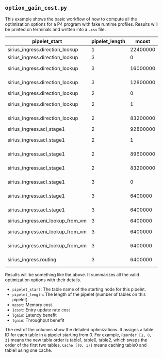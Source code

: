 ## `option_gain_cost.py`

This example shows the basic workflow of how to compute all the optimization options for a P4 program with fake runtime profiles. Results will be printed on terminals and written into a `.csv` file.

| pipelet_start | pipelet_length | mcost    | icost | lgain   | tgain | Reorder  | Softcopy | Softmove | Merge | Cache |
|---------------|----------------|----------|-------|---------|-------|----------|----------|----------|-------|-------|
| sirius_ingress.direction_lookup   | 1 | 22400000 | 2000  | 142.91  | 9     | [1, 0]    | [] | []         | [] | []       |
| sirius_ingress.direction_lookup   | 3 | 0        | 0     | 0       | 0     | [1, 0]    | [] | [(0, 2)]   | [] | []       |
| sirius_ingress.direction_lookup   | 3 | 16000000 | 7000  | 22.26   | 2     | [1, 0]    | [] | []         | [] | [(0, 1)] |
| sirius_ingress.direction_lookup   | 3 | 12800000 | 7000  | 22.26   | 2     | [1, 0]    | [] | []         | [] | [(0, 2)] |
| sirius_ingress.direction_lookup   | 2 | 0        | 0     | 0       | 0     | [0, 1]    | [] | [(0, 2)]   | [] | []       |
| sirius_ingress.direction_lookup   | 2 | 1        | 0     | 683.18  | 80    | [0, 1]    | [] | []         | [] | [(0, 2)] |
| sirius_ingress.direction_lookup   | 2 | 83200000 | 1000  | 1454.91 | 91    | [0, 1]    | [] | []         | [] | [(1, 1)] |
| sirius_ingress.acl_stage1         | 2 | 92800000 | 2000  | 1508.96 | 94    | [1, 0, 2] | [] | []         | [] | []       |
| sirius_ingress.acl_stage1         | 2 | 1        | 0     | 683.18  | 80    | [1, 0, 2] | [] | []         | [] | [(0, 1)] |
| sirius_ingress.acl_stage1         | 2 | 89600000 | 2000  | 1508.96 | 94    | [1, 0, 2] | [] | []         | [] | [(0, 2)] |
| sirius_ingress.acl_stage1         | 2 | 83200000 | 1000  | 1454.91 | 91    | [1, 0, 2] | [] | []         | [] | [(1, 1)] |
| sirius_ingress.acl_stage1         | 3 | 0        | 0     | -66.8   | -4    | [0, 1, 2] | [] | []         | [] | [(0, 1)] |
| sirius_ingress.acl_stage1         | 3 | 6400000  | 6000  | 254.19  | 16    | [0, 1, 2] | [] | []         | [] | [(0, 2)] |
| sirius_ingress.acl_stage1         | 3 | 6400000  | 6000  | 514.02  | 32    | [0, 1, 2] | [] | []         | [] | [(1, 1)] |
| sirius_ingress.eni_lookup_from_vm | 3 | 6400000  | 6000  | 143.39  | 9     | [0, 2, 1] | [] | []         | [] | []       |
| sirius_ingress.eni_lookup_from_vm | 3 | 6400000  | 6000  | 350.39  | 22    | [0, 2, 1] | [] | []         | [] | [(1, 2)] |
| sirius_ingress.eni_lookup_from_vm | 3 | 6400000  | 6000  | 527.38  | 33    | [0, 1, 2] | [] | []         | [] | [(1, 2)] |
| sirius_ingress.routing            | 3 | 6400000  | 6000  | 140.72  | 9     | [0]       | [] | []         | [] | [(0, 1)] |


Results will be something like the above. It summarizes all the valid optimization options with their details.

- `pipelet_start`: The table name of the starting node for this pipelet.
- `pipelet_length`: The length of the pipelet (number of tables on this pipelet).
- `mcost`: Memory cost
- `icost`: Entry update rate cost
- `lgain`: Latency benefit
- `tgain`: Throughput benefit

The rest of the columns show the detailed optimizations. It assigns a table ID for each table in a pipelet starting from 0. For example, `Reorder [1, 0, 2]` means the new table order is table1, table0, table2, which swaps the order of the first two tables.
`Cache [(0, 1)]` means caching table0 and table1 using one cache.
